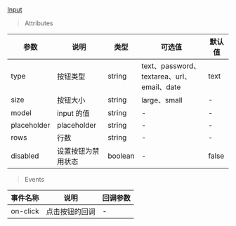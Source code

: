 
<a href="./example/input.html">
    Input
</a>


> Attributes

参数 | 说明 | 类型 | 可选值 | 默认值
---|---|---|---|---
type | 按钮类型 | string | text、password、textarea、url、email、date | text
size | 按钮大小 | string | large、small | -
model | input 的值 | string | - | -
placeholder | placeholder | string | - | -
rows | 行数 | string | - | -
disabled | 设置按钮为禁用状态 | boolean | - | false

> Events

事件名称 | 说明 | 回调参数
---|---|---
on-click | 点击按钮的回调 | -
